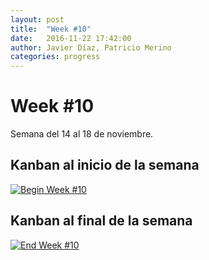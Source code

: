 ```yaml
---
layout: post
title:  "Week #10"
date:   2016-11-22 17:42:00
author: Javier Díaz, Patricio Merino
categories: progress
---
```


# Week #10

Semana del 14 al 18 de noviembre.

## Kanban al inicio de la semana
[![Begin Week #10]({{site.baseurl}}/assets/week-progress/w10-begin.jpg)]({{site.baseurl}}/assets/week-progress/w10-begin-hq.jpg)

## Kanban al final de la semana

[![End Week #10]({{site.baseurl}}/assets/week-progress/w10-end.jpg)]({{site.baseurl}}/assets/week-progress/w10-end-hq.jpg)
